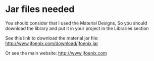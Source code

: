# Jar files needed
You should consider that I used the Material Designs, So you should download the library and put it in your project in the Libraries section

See this link to download the material jar file: http://www.jfoenix.com/download/jfoenix.jar

Or see the main website: http://www.jfoenix.com
